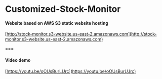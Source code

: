 # Customized-Stock-Monitor

#### Website based on AWS S3 static website hosting

[http://stock-monitor.s3-website.us-east-2.amazonaws.com](http://stock-monitor.s3-website.us-east-2.amazonaws.com)

===

#### Video demo

[https://youtu.be/oOUsBurLUrc](https://youtu.be/oOUsBurLUrc)
